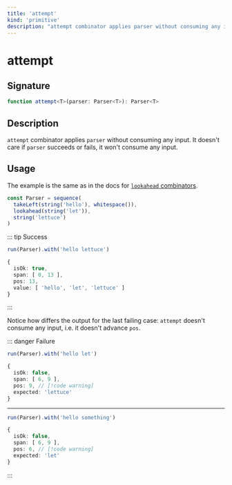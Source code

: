 ```yaml
---
title: 'attempt'
kind: 'primitive'
description: "attempt combinator applies parser without consuming any input. It doesn't care if parser succeeds or fails, it won't consume any input."
---
```


# attempt <Primitive />

## Signature

```ts
function attempt<T>(parser: Parser<T>): Parser<T>
```

## Description

`attempt` combinator applies `parser` without consuming any input. It doesn't care if `parser` succeeds or fails, it won't consume any input.

## Usage

The example is the same as in the docs for [`lookahead` combinators][lookahead].

```ts
const Parser = sequence(
  takeLeft(string('hello'), whitespace()),
  lookahead(string('let')),
  string('lettuce')
)
```

::: tip Success
```ts
run(Parser).with('hello lettuce')

{
  isOk: true,
  span: [ 0, 13 ],
  pos: 13,
  value: [ 'hello', 'let', 'lettuce' ]
}
```
:::

Notice how differs the output for the last failing case: `attempt` doesn't consume any input, i.e. it doesn't advance `pos`.

::: danger Failure
```ts
run(Parser).with('hello let')

{
  isOk: false,
  span: [ 6, 9 ],
  pos: 9, // [!code warning]
  expected: 'lettuce'
}
```
---
```ts
run(Parser).with('hello something')

{
  isOk: false,
  span: [ 6, 9 ],
  pos: 6, // [!code warning]
  expected: 'let'
}
```
:::

<!-- Links. -->

[lookahead]: ./lookahead
